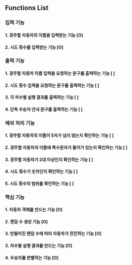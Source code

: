 ## Functions List

### 입력 기능
#### 1. 경주할 자동차의 이름을 입력받는 기능 [O]
#### 2. 시도 횟수를 입력받는 기능 [O]

### 출력 기능
#### 1. 경주할 자동차 이름 입력을 요청하는 문구를 출력하는 기능 [ ]
#### 2. 시도 횟수 입력을 요청하는 문구를 출력하는 기능 [ ]
#### 3. 각 차수별 실행 결과를 출력하는 기능 [ ]
#### 4. 단독 우승자 안내 문구를 출력하는 기능 [ ]

### 예외 처리 기능
#### 1. 경주할 자동차의 이름이 5자가 넘지 않는지 확인하는 기능 [ ]
#### 2. 경주할 자동차의 이름에 특수문자가 들어가 있는지 확인하는 기능 [ ]
#### 3. 경주할 자동차가 2대 이상인지 확인하는 기능 [ ]
#### 4. 시도 횟수가 숫자인지 확인하는 기능 [ ]
#### 5. 시도 횟수의 범위를 확인하는 기능 [ ]

### 핵심 기능
#### 1. 자동차 객체를 만드는 기능 [O]
#### 2. 랜덤 수 생성 기능 [O]
#### 3. 만들어진 랜덤 수에 따라 자동차가 전진하는 기능 [O]
#### 3. 차수별 실행 결과를 만드는 기능 [O]
#### 4. 우승자를 판별하는 기능 [O]
